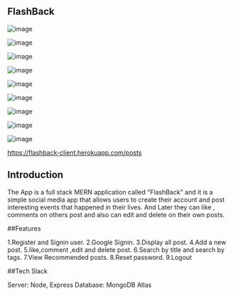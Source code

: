 

## FlashBack 

![image](https://user-images.githubusercontent.com/32572802/160145002-92dde780-ee30-43f8-92e1-c24db32f577a.png)

![image](https://user-images.githubusercontent.com/32572802/160152214-c0d6f202-f30f-4a49-85ed-1db77dcf3e8c.png)

![image](https://user-images.githubusercontent.com/32572802/160153079-cf4a9e99-e597-45ba-8fc4-e8c7ac715af6.png)

![image](https://user-images.githubusercontent.com/32572802/160153742-a4865023-a7b7-4c2b-a07b-e36b3c1fe75a.png)

![image](https://user-images.githubusercontent.com/32572802/160154442-0f389660-003d-48fc-a4e3-35ef944fcdbb.png)


![image](https://user-images.githubusercontent.com/32572802/160153982-d11a7720-f297-4d25-bf65-2a6743cd5920.png)

![image](https://user-images.githubusercontent.com/32572802/160154084-9a6eb151-8eee-42a8-b544-41d2de1c00a3.png)

![image](https://user-images.githubusercontent.com/32572802/160157144-52abe343-a189-4d39-9828-85bac5682d67.png)

![image](https://user-images.githubusercontent.com/32572802/160157328-29a34817-de4e-47b2-9606-127e0564ff98.png)





https://flashback-client.herokuapp.com/posts

## Introduction

 The App is a full stack MERN application called "FlashBack" and it is a simple social media app that allows users to create their account and  post interesting events that happened in their lives. And Later they  can like , comments on others post and  also can edit and  delete  on their own posts.
 
 ##Features
 
 1.Register and Signin user.
 2.Google Signin.
 3.Display all post.
 4.Add a new post.
 5.like,comment ,edit and delete post.
 6.Search by title and search by tags.
 7.View Recommended posts.
 8.Reset password.
 9.Logout
 
 
  ##Tech Slack
  
  Server: Node, Express Database: MongoDB Atlas
  
  
 
 
 
